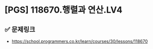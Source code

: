 # [PGS] 118670.행렬과 연산.LV4


## ✅ 문제링크
- https://school.programmers.co.kr/learn/courses/30/lessons/118670
